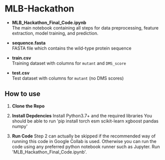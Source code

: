 # MLB-Hackathon

- **MLB_Hackathon_Final_Code.ipynb**  
  The main notebook containing all steps for data preprocessing, feature extraction, model training, and prediction.

- **sequence.fasta**  
  FASTA file which contains the wild-type protein sequence

- **train.csv**  
  Training dataset with columns for `mutant` and `DMS_score`

- **test.csv**  
  Test dataset with columns for `mutant` (no DMS scores)

## How to use

1. **Clone the Repo**  

2. **Install Depdencies**
   Install Python3.7+ and the required libraries
   You should be able to run 'pip install torch esm scikit-learn xgboost pandas numpy'

3. **Run Code**
   Step 2 can actually be skipped if the recommended way of running this code in Google Collab is used. Otherwise you can run the code using any preferred python notebook runner such as Jupyter. Run 'MLB_Hackathon_Final_Code.ipynb'. 
